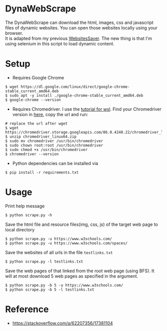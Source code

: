 # DynaWebScrape

The DynaWebScrape can download the html, images, css and javascript files of dynamic websites. You can open those websites locally using your browser.  
It is adapted from my previous [WebsitesSaver](https://github.com/epigone707/WebsitesSaver). The new thing is that I'm using selenium in this script to load dynamic content.
# Setup
* Requires Google Chrome
```
$ wget https://dl.google.com/linux/direct/google-chrome-stable_current_amd64.deb
$ sudo apt -y install ./google-chrome-stable_current_amd64.deb
$ google-chrome --version
```
* Requires Chromedriver. I use the [tutorial for wsl](https://www.gregbrisebois.com/posts/chromedriver-in-wsl2/). Find your Chromedriver version in [here](https://chromedriver.chromium.org/downloads), copy the url and run:
```
# replace the url after wget
$ wget https://chromedriver.storage.googleapis.com/86.0.4240.22/chromedriver_linux64.zip
$ unzip chromedriver_linux64.zip
$ sudo mv chromedriver /usr/bin/chromedriver
$ sudo chown root:root /usr/bin/chromedriver
$ sudo chmod +x /usr/bin/chromedriver
$ chromedriver --version
```
* Python dependencies can be installed via 
```
$ pip install -r requirements.txt
```
# Usage

Print help message
```
$ python scrape.py -h
```

Save the html file and resource files(img, css, js) of the target web page to local directory
```
$ python scrape.py -u https://www.w3schools.com/ 
$ python scrape.py -u https://www.w3schools.com/spaces/ 
```

Save the websites of all urls in the file <code>testlinks.txt</code>
```
$ python scrape.py -l testlinks.txt 
```

Save the web pages of that linked from the root web page (using BFS). It will at most download 5 web pages as specified in the argument.
```
$ python scrape.py -b 5 -u https://www.w3schools.com/ 
$ python scrape.py -b 5 -l testlinks.txt 
```


# Reference
- https://stackoverflow.com/a/62207356/17381104
